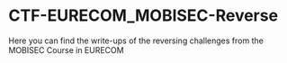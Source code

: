 # CTF-EURECOM_MOBISEC-Reverse
Here you can find the write-ups of the reversing challenges from the MOBISEC Course in EURECOM
